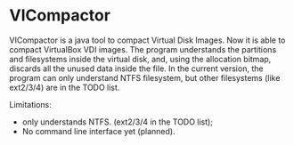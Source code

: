 VICompactor
===========

VICompactor is a java tool to compact Virtual Disk Images.
Now it is able to compact VirtualBox VDI images.
The program understands the partitions and filesystems inside the virtual disk, and, using the allocation bitmap, discards all the unused data inside the file.
In the current version, the program can only understand NTFS filesystem, but other filesystems (like ext2/3/4) are in the TODO list.

Limitations:
 - only understands NTFS. (ext2/3/4 in the TODO list);
 - No command line interface yet (planned).
